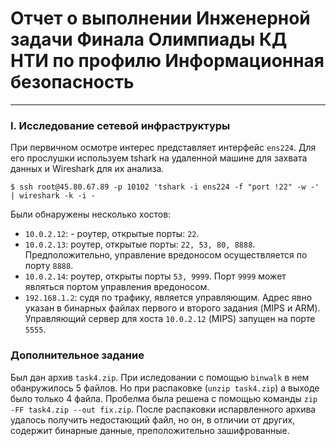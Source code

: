 # Отчет о выполнении Инженерной задачи Финала Олимпиады КД НТИ по профилю Информационная безопасность
---
### I. Исследование сетевой инфраструктуры

При первичном осмотре интерес представляет интерфейс `ens224`. Для его прослушки используем tshark на удаленной машине для захвата данных и Wireshark для их анализа. 
```
$ ssh root@45.80.67.89 -p 10102 'tshark -i ens224 -f "port !22" -w -' | wireshark -k -i -
```

Были обнаружены несколько хостов:

- `10.0.2.12`: - роутер, открытые порты: `22`. 
- `10.0.2.13`: роутер, открытые порты: `22, 53, 80, 8888`. Предположительно, управление вредоносом осуществляется по порту `8888`.
- `10.0.2.14`: роутер, открыты порты `53, 9999`. Порт `9999` может являться портом управления вредоносом.
- `192.168.1.2`: судя по трафику, является управляющим. Адрес явно указан в бинарных файлах первого и второго задания (MIPS и ARM). Управляющий сервер для хоста `10.0.2.12` (MIPS) запущен на порте `5555`.

###  Дополнительное задание

Был дан архив `task4.zip`. При иследовании с помощью `binwalk` в нем обанружилось 5 файлов. Но при распаковке (`unzip task4.zip`) а выходе было только 4 файла. Пробелма была решена с помощью команды `zip -FF task4.zip --out fix.zip`. После распаковки испарвленного архива удалось получить недостающий файл, но он, в отличии от других, содержит бинарные данные, преположительно зашифрованные. 

